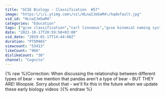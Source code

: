 ```yaml
---
title: "GCSE Biology - Classification  #57"
image: "https:\/\/i.ytimg.com\/vi\/HLnaIJm5wM4\/hqdefault.jpg"
vid_id: "HLnaIJm5wM4"
categories: "Education"
tags: ["gcse classification","carl linnaeus","gcse binomial naming system"]
date: "2021-10-17T20:59:58+03:00"
vid_date: "2019-01-17T14:44:08Z"
duration: "PT5M46S"
viewcount: "53413"
likeCount: "966"
dislikeCount: "30"
channel: "Cognito"
---
```

{% raw %}Correction: When discussing the relationship between different types of bear - we mention that pandas aren't a type of bear - BUT THEY ARE! Woopsie. Sorry about that - we'll fix this in the future when we update these early biology videos :){% endraw %}
